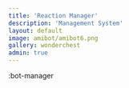 ```yaml
---
title: 'Reaction Manager'
description: 'Management System'
layout: default
image: amibot/amibot6.png
gallery: wonderchest
admin: true
---
```


:bot-manager
